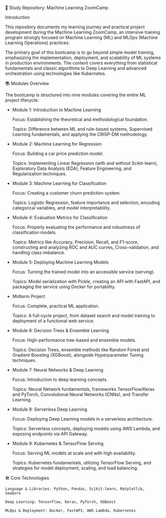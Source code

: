 🚀 Study Repository: Machine Learning ZoomCamp

Introduction

This repository documents my learning journey and practical project development during the Machine Learning ZoomCamp, an intensive training program strongly focused on Machine Learning (ML) and MLOps (Machine Learning Operations) practices.

The primary goal of this bootcamp is to go beyond simple model training, emphasizing the implementation, deployment, and scalability of ML systems in production environments. The content covers everything from statistical fundamentals and classic algorithms to Deep Learning and advanced orchestration using technologies like Kubernetes.

📚 Modules Overview

The bootcamp is structured into nine modules covering the entire ML project lifecycle:

- Module 1: Introduction to Machine Learning

    Focus: Establishing the theoretical and methodological foundation.

    Topics: Difference between ML and rule-based systems, Supervised Learning fundamentals, and applying the CRISP-DM methodology.

- Module 2: Machine Learning for Regression

    Focus: Building a car price prediction model.

    Topics: Implementing Linear Regression (with and without Scikit-learn), Exploratory Data Analysis (EDA), Feature Engineering, and Regularization techniques.

- Module 3: Machine Learning for Classification

    Focus: Creating a customer churn prediction system.

    Topics: Logistic Regression, feature importance and selection, encoding categorical variables, and model interpretability.

- Module 4: Evaluation Metrics for Classification

    Focus: Properly evaluating the performance and robustness of classification models.

    Topics: Metrics like Accuracy, Precision, Recall, and F1-score, constructing and analyzing ROC and AUC curves, Cross-validation, and handling class imbalance.

- Module 5: Deploying Machine Learning Models

    Focus: Turning the trained model into an accessible service (serving).

    Topics: Model serialization with Pickle, creating an API with FastAPI, and packaging the service using Docker for portability.

- Midterm Project

    Focus: Complete, practical ML application.

    Topics: A full-cycle project, from dataset search and model training to deployment of a functional web service.

- Module 6: Decision Trees & Ensemble Learning

    Focus: High-performance tree-based and ensemble models.

    Topics: Decision Trees, ensemble methods like Random Forest and Gradient Boosting (XGBoost), alongside Hyperparameter Tuning techniques.

- Module 7: Neural Networks & Deep Learning

    Focus: Introduction to deep learning concepts.

    Topics: Neural Network fundamentals, frameworks TensorFlow/Keras and PyTorch, Convolutional Neural Networks (CNNs), and Transfer Learning.

- Module 8: Serverless Deep Learning

    Focus: Deploying Deep Learning models in a serverless architecture.

    Topics: Serverless concepts, deploying models using AWS Lambda, and exposing endpoints via API Gateway.

- Module 9: Kubernetes & TensorFlow Serving

    Focus: Serving ML models at scale and with high availability.

    Topics: Kubernetes fundamentals, utilizing TensorFlow Serving, and strategies for model deployment, scaling, and load balancing.

🛠️ Core Technologies

    Language & Libraries: Python, Pandas, Scikit-learn, Matplotlib, Seaborn

    Deep Learning: TensorFlow, Keras, PyTorch, XGBoost

    MLOps & Deployment: Docker, FastAPI, AWS Lambda, Kubernetes
